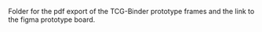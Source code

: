 Folder for the pdf export of the TCG-Binder prototype frames and the link to the figma prototype board.
